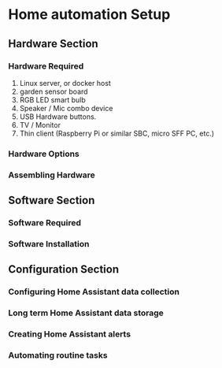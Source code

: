 # Home automation Setup #


## Hardware Section ##

### Hardware Required ###
1. Linux server, or docker host
2. garden sensor board
3. RGB LED smart bulb
4. Speaker / Mic combo device
5. USB Hardware buttons.
6. TV / Monitor
7. Thin client (Raspberry Pi or similar SBC, micro SFF PC, etc.)

### Hardware Options ###

### Assembling Hardware ###

## Software Section ##

### Software Required ###

### Software Installation ###

## Configuration Section ##

### Configuring Home Assistant data collection ###

### Long term Home Assistant data storage ###

### Creating Home Assistant alerts ###

### Automating routine tasks ###